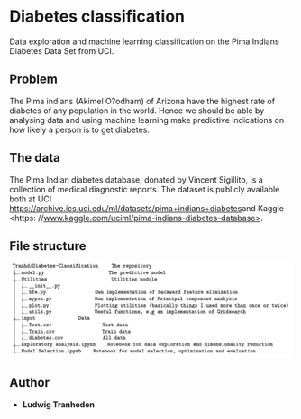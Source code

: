 # Diabetes classification

Data exploration and machine learning classification on the Pima Indians Diabetes Data Set from UCI.

## Problem
The Pima indians (Akimel O?odham) of Arizona have the highest rate of diabetes of any population in the world. Hence we should be able by analysing data and using machine learning make predictive indications on how likely a person is to get diabetes.

## The data
The Pima Indian diabetes database, donated by Vincent Sigillito, is a collection of medical diagnostic reports. The dataset is publicly available both at UCI <https://archive.ics.uci.edu/ml/datasets/pima+indians+diabetes>and Kaggle <https: //www.kaggle.com/uciml/pima-indians-diabetes-database>.

## File structure
![alt text](/images/struct.png)


## Author

* **Ludwig Tranheden**